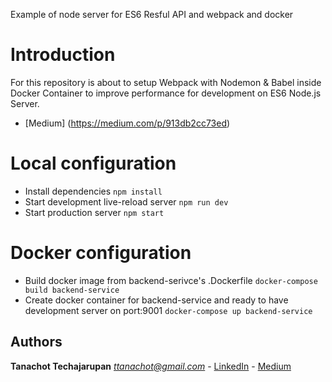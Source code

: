 Example of node server for ES6 Resful API and webpack and docker

# Introduction
For this repository is about to setup Webpack with Nodemon & Babel inside Docker Container to improve performance for development on ES6 Node.js Server.

* [Medium] (https://medium.com/p/913db2cc73ed)

# Local configuration
* Install dependencies
```npm install```
* Start development live-reload server
```npm run dev```
* Start production server
```npm start```

# Docker configuration
* Build docker image from backend-serivce's .Dockerfile
```docker-compose build backend-service```
* Create docker container for backend-service and ready to have development server on port:9001
```docker-compose up backend-service```

## Authors
**Tanachot Techajarupan**
*ttanachot@gmail.com* - [LinkedIn](https://www.linkedin.com/in/tanachot-te/) - [Medium](https://medium.com/@ttanachot)